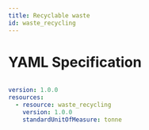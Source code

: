 ```yaml
---
title: Recyclable waste
id: waste_recycling
---
```




# YAML Specification

```yaml

version: 1.0.0
resources: 
  - resource: waste_recycling
    version: 1.0.0
    standardUnitOfMeasure: tonne
    
```



